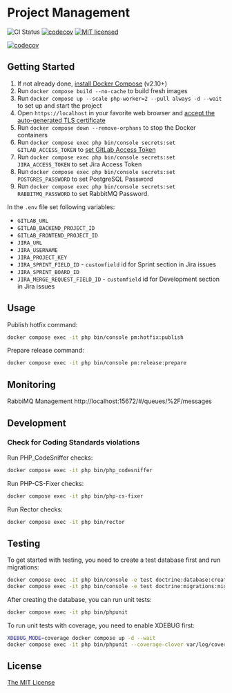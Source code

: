 Project Management
==================

![CI Status](https://github.com/Invis1ble/project-management/actions/workflows/ci.yml/badge.svg?event=push)
[![codecov](https://codecov.io/gh/Invis1ble/project-management/graph/badge.svg?token=296M82SE17)](https://codecov.io/gh/Invis1ble/project-management)
[![MIT licensed](https://img.shields.io/badge/license-MIT-blue.svg)](./LICENSE)

[![codecov](https://codecov.io/gh/Invis1ble/project-management/graphs/tree.svg?token=296M82SE17)](https://codecov.io/gh/Invis1ble/project-management)


Getting Started
---------------

1. If not already done, [install Docker Compose](https://docs.docker.com/compose/install/) (v2.10+)
2. Run `docker compose build --no-cache` to build fresh images
3. Run `docker compose up --scale php-worker=2 --pull always -d --wait` to set up and start the project
4. Open `https://localhost` in your favorite web browser and [accept the auto-generated TLS certificate](https://stackoverflow.com/a/15076602/1352334)
5. Run `docker compose down --remove-orphans` to stop the Docker containers
6. Run `docker compose exec php bin/console secrets:set GITLAB_ACCESS_TOKEN` to [set GitLab Access Token](https://docs.gitlab.com/ee/user/profile/personal_access_tokens.html#create-a-personal-access-token)
7. Run `docker compose exec php bin/console secrets:set JIRA_ACCESS_TOKEN` to set Jira Access Token
8. Run `docker compose exec php bin/console secrets:set POSTGRES_PASSWORD` to set PostgreSQL Password
9. Run `docker compose exec php bin/console secrets:set RABBITMQ_PASSWORD` to set RabbitMQ Password.

In the `.env` file set following variables:

- `GITLAB_URL`
- `GITLAB_BACKEND_PROJECT_ID`
- `GITLAB_FRONTEND_PROJECT_ID`
- `JIRA_URL`
- `JIRA_USERNAME`
- `JIRA_PROJECT_KEY`
- `JIRA_SPRINT_FIELD_ID` - `customfield` id for Sprint section in Jira issues
- `JIRA_SPRINT_BOARD_ID`
- `JIRA_MERGE_REQUEST_FIELD_ID` - `customfield` id for Development section in Jira issues


Usage
-----


Publish hotfix command:
```sh
docker compose exec -it php bin/console pm:hotfix:publish
```


Prepare release command:
```sh
docker compose exec -it php bin/console pm:release:prepare
```


Monitoring
----------

RabbiMQ Management http://localhost:15672/#/queues/%2F/messages


Development
-----------

### Check for Coding Standards violations

Run PHP_CodeSniffer checks:

```sh
docker compose exec -it php bin/php_codesniffer
```

Run PHP-CS-Fixer checks:

```sh
docker compose exec -it php bin/php-cs-fixer
```

Run Rector checks:

```sh
docker compose exec -it php bin/rector
```


Testing
-------

To get started with testing, you need to create a test database first and run migrations:

```sh
docker compose exec -it php bin/console -e test doctrine:database:create
docker compose exec -it php bin/console -e test doctrine:migrations:migrate
```

After creating the database, you can run unit tests:

```sh
docker compose exec -it php bin/phpunit
```

To run unit tests with coverage, you need to enable XDEBUG first:

```sh
XDEBUG_MODE=coverage docker compose up -d --wait
docker compose exec -it php bin/phpunit --coverage-clover var/log/coverage-clover.xml
```


License
-------

[The MIT License](./LICENSE)
